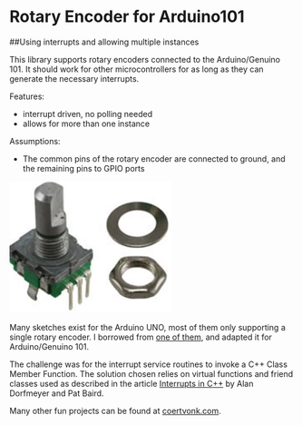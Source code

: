 # Rotary Encoder for Arduino101
##Using interrupts and allowing multiple instances

This library supports rotary encoders connected to the Arduino/Genuino 101.  It should work for other microcontrollers for as long as they can generate the necessary interrupts.

Features:

* interrupt driven, no polling needed
* allows for more than one instance

Assumptions:

* The common pins of the rotary encoder are connected to ground, and the remaining pins to GPIO ports

![Rotary encoder](media/rotrencoder.png)

Many sketches exist for the Arduino UNO, most of them only supporting a single rotary encoder.   I borrowed from [one of them](http://www.instructables.com/id/Improved-Arduino-Rotary-Encoder-Reading/), and adapted it for Arduino/Genuino 101.

The challenge was for the interrupt service routines to invoke a C++ Class Member Function.  The solution chosen relies on virtual functions and friend classes used as described in the article [Interrupts in C++](http://www.embedded.com/design/prototyping-and-development/4023817/Interrupts-in-C-) by Alan Dorfmeyer and Pat Baird.

Many other fun projects can be found at [coertvonk.com](http://www.coertvonk.com/technology/embedded).

